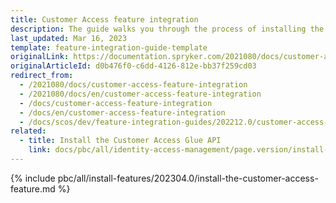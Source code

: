 ```yaml
---
title: Customer Access feature integration
description: The guide walks you through the process of installing the Customer Access feature in the project.
last_updated: Mar 16, 2023
template: feature-integration-guide-template
originalLink: https://documentation.spryker.com/2021080/docs/customer-access-feature-integration
originalArticleId: d0b476f0-c6dd-4126-812e-bb37f259cd03
redirect_from:
  - /2021080/docs/customer-access-feature-integration
  - /2021080/docs/en/customer-access-feature-integration
  - /docs/customer-access-feature-integration
  - /docs/en/customer-access-feature-integration
  - /docs/scos/dev/feature-integration-guides/202212.0/customer-access-feature-integration.html
related:
  - title: Install the Customer Access Glue API
    link: docs/pbc/all/identity-access-management/page.version/install-and-upgrade/install-the-customer-access-glue-api.html
---
```


{% include pbc/all/install-features/202304.0/install-the-customer-access-feature.md %} <!-- To edit, see /_includes/pbc/all/install-features/202304.0/install-the-customer-access-feature.md -->
